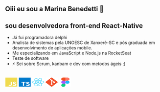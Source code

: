 
## Oiii eu sou a Marina Benedetti 👋

## sou desenvolvedora front-end React-Native 

- Já fui programadora delphi 
- Analista de sistemas pela UNOESC de Xanxerê-SC e pós graduada em desenvolvimento de aplicações mobile.
- Me especializando em JavaScript e Node.js na RocketSeat
- Teste de software
- ⚡ Sei sobre Scrum, kanbam e dev com metodos ágeis ;)

<div style="display: inline_block"><br>
  <img align="center" alt="Marina-Js" height="30" width="40" src="https://raw.githubusercontent.com/devicons/devicon/master/icons/javascript/javascript-plain.svg">
  <img align="center" alt="Marina-Ts" height="30" width="40" src="https://raw.githubusercontent.com/devicons/devicon/master/icons/typescript/typescript-plain.svg">
  <img align="center" alt="Marina-React" height="30" width="40" src="https://raw.githubusercontent.com/devicons/devicon/master/icons/react/react-original.svg">
  <img align="center" alt="Marina-Git" height="30" width="40" src="https://raw.githubusercontent.com/devicons/devicon/master/icons/git/git-original.svg">
  <img align="center" alt="Marina-Figma" height="30" width="40" src="https://raw.githubusercontent.com/devicons/devicon/master/icons/figma/figma-original.svg">
</div>

